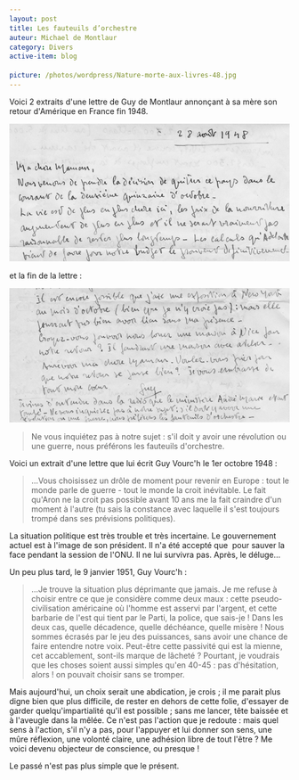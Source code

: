 ```yaml
---
layout: post
title: Les fauteuils d’orchestre
auteur: Michael de Montlaur
category: Divers
active-item: blog

picture: /photos/wordpress/Nature-morte-aux-livres-48.jpg
---
```


Voici 2 extraits d'une lettre de Guy de Montlaur annonçant à sa mère son retour d'Amérique en France fin 1948.

<img src="/photos/wordpress/GdM-APP-48-08-28-extrait-11.jpg" alt="GdM APP 48 08 28 extrait 1">

<!--more-->

et la fin de la lettre :

<img src="/photos/wordpress/GdM-APP-48-08-28-extrait-2.jpg" alt="GdM APP 48 08 28 extrait 2">

> Ne vous inquiétez pas à notre sujet : s'il doit y avoir une révolution ou une guerre, nous préférons les fauteuils d'orchestre.

Voici un extrait d'une lettre que lui écrit Guy Vourc'h le 1er octobre 1948 :

> …Vous choisissez un drôle de moment pour revenir en Europe : tout le monde parle de guerre - tout le monde la croit inévitable. Le fait qu'Aron ne la croit pas possible avant 10 ans me la fait craindre d'un moment à l'autre (tu sais la constance avec laquelle il s'est toujours trompé dans ses prévisions politiques).
>
La situation politique est très trouble et très incertaine. Le gouvernement actuel est à l'image de son président. Il n'a été accepté que  pour sauver la face pendant la session de l'ONU. Il ne lui survivra pas. Après, le déluge…

Un peu plus tard, le 9 janvier 1951, Guy Vourc'h :

> …Je trouve la situation plus déprimante que jamais. Je me refuse à choisir entre ce que je considère comme deux maux : cette pseudo-civilisation américaine où l'homme est asservi par l'argent, et cette barbarie de l'est qui tient par le Parti, la police, que sais-je ! Dans les deux cas, quelle décadence, quelle déchéance, quelle misère ! Nous sommes écrasés par le jeu des puissances, sans avoir une chance de faire entendre notre voix. Peut-être cette passivité qui est la mienne, cet accablement, sont-ils marque de lâcheté ? Pourtant, je voudrais que les choses soient aussi simples qu'en 40-45 : pas d'hésitation, alors ! on pouvait choisir sans se tromper.
>
Mais aujourd'hui, un choix serait une abdication, je crois ; il me parait plus digne bien que plus difficile, de rester en dehors de cette folie, d'essayer de garder quelqu'impartialité qu'il est possible ; sans me lancer, tête baissée et à l'aveugle dans la mêlée. Ce n'est pas l'action que je redoute : mais quel sens à l'action, s'il n'y a pas, pour l'appuyer et lui donner son sens, une mûre réflexion, une volonté claire, une adhésion libre de tout l'être ? Me voici devenu objecteur de conscience, ou presque !

Le passé n'est pas plus simple que le présent.
